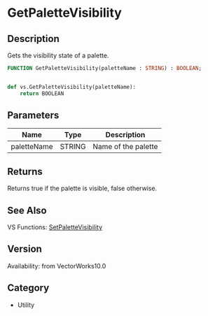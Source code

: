 # GetPaletteVisibility

## Description
Gets the visibility state of a palette.

```pascal
FUNCTION GetPaletteVisibility(paletteName : STRING) : BOOLEAN;
```

```python

def vs.GetPaletteVisibility(paletteName):
    return BOOLEAN
```

## Parameters
|Name|Type|Description|
|---|---|---|
|paletteName|STRING|Name of the palette|

## Returns
Returns true if the palette is visible, false otherwise.

## See Also
VS Functions:
[SetPaletteVisibility](SetPaletteVisibility.md)

## Version
Availability: from VectorWorks10.0
## Category
* Utility

